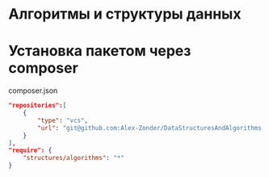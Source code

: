 # Алгоритмы и структуры данных #

# Установка пакетом через composer #
composer.json
```json
"repositories":[
    {
        "type": "vcs",
        "url": "git@github.com:Alex-Zonder/DataStructuresAndAlgorithms.git"
    }
],
"require": {
    "structures/algorithms": "*"
}
```

